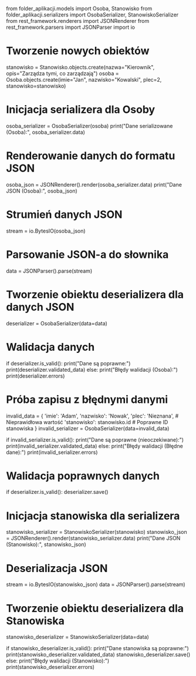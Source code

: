 from folder_aplikacji.models import Osoba, Stanowisko
from folder_aplikacji.serializers import OsobaSerializer, StanowiskoSerializer
from rest_framework.renderers import JSONRenderer
from rest_framework.parsers import JSONParser
import io

# Tworzenie nowych obiektów
stanowisko = Stanowisko.objects.create(nazwa="Kierownik", opis="Zarządza tymi, co zarządzają")
osoba = Osoba.objects.create(imie="Jan", nazwisko="Kowalski", plec=2, stanowisko=stanowisko)

# Inicjacja serializera dla Osoby
osoba_serializer = OsobaSerializer(osoba)
print("Dane serializowane (Osoba):", osoba_serializer.data)

# Renderowanie danych do formatu JSON
osoba_json = JSONRenderer().render(osoba_serializer.data)
print("Dane JSON (Osoba):", osoba_json)

# Strumień danych JSON
stream = io.BytesIO(osoba_json)

# Parsowanie JSON-a do słownika
data = JSONParser().parse(stream)

# Tworzenie obiektu deserializera dla danych JSON
deserializer = OsobaSerializer(data=data)

# Walidacja danych
if deserializer.is_valid():
    print("Dane są poprawne:")
    print(deserializer.validated_data)
else:
    print("Błędy walidacji (Osoba):")
    print(deserializer.errors)

# Próba zapisu z błędnymi danymi
invalid_data = {
    'imie': 'Adam',
    'nazwisko': 'Nowak',
    'plec': 'Nieznana',  # Nieprawidłowa wartość
    'stanowisko': stanowisko.id  # Poprawne ID stanowiska
}
invalid_serializer = OsobaSerializer(data=invalid_data)

if invalid_serializer.is_valid():
    print("Dane są poprawne (nieoczekiwane):")
    print(invalid_serializer.validated_data)
else:
    print("Błędy walidacji (Błędne dane):")
    print(invalid_serializer.errors)

# Walidacja poprawnych danych
if deserializer.is_valid():
    deserializer.save()

# Inicjacja stanowiska dla serializera
stanowisko_serializer = StanowiskoSerializer(stanowisko)
stanowisko_json = JSONRenderer().render(stanowisko_serializer.data)
print("Dane JSON (Stanowisko):", stanowisko_json)

# Deserializacja JSON
stream = io.BytesIO(stanowisko_json)
data = JSONParser().parse(stream)

# Tworzenie obiektu deserializera dla Stanowiska
stanowisko_deserializer = StanowiskoSerializer(data=data)

if stanowisko_deserializer.is_valid():
    print("Dane stanowiska są poprawne:")
    print(stanowisko_deserializer.validated_data)
    stanowisko_deserializer.save()
else:
    print("Błędy walidacji (Stanowisko):")
    print(stanowisko_deserializer.errors)
